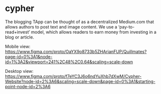 # cypher
The blogging TApp can be thought of as a decentralized Medium.com that allows authors to post text and image content. We use a ‘pay-to-read+invest’ model, which allows readers to earn money from investing in a blog or article.

Mobile view:
https://www.figma.com/proto/OaYX9o8733b5ZHArianFUP/Quillmates?page-id=0%3A1&node-id=1%3A2&viewport=241%2C48%2C0.64&scaling=scale-down


Desktop view:
https://www.figma.com/proto/f7eYC3J6o6ndYuXhb7dXwM/Cypher-Website?node-id=2%3A6&scaling=scale-down&page-id=0%3A1&starting-point-node-id=2%3A6
